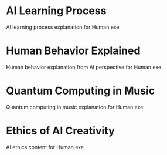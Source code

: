 # AI Learning Process

AI learning process explanation for Human.exe

# Human Behavior Explained

Human behavior explanation from AI perspective for Human.exe

# Quantum Computing in Music

Quantum computing in music explanation for Human.exe

# Ethics of AI Creativity

AI ethics content for Human.exe